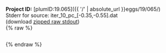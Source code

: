 **Project ID:** [plumID:19.065]({{ '/' | absolute_url }}eggs/19/065/)  
Stderr for source:  iter_10_pc_[-0.35,-0.55].dat   
(download [zipped raw stdout](iter_10_pc_[-0.35,-0.55].dat.plumed_master.stdout.txt.zip))  
{% raw %}
<pre>
</pre>
{% endraw %}
